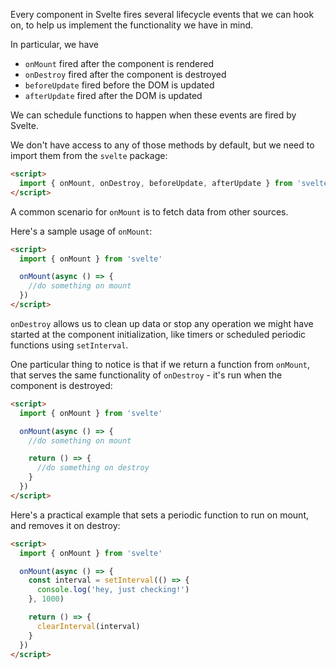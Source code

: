 Every component in Svelte fires several lifecycle events that we can hook on, to help us implement the functionality we have in mind.

In particular, we have

- `onMount` fired after the component is rendered
- `onDestroy` fired after the component is destroyed
- `beforeUpdate` fired before the DOM is updated
- `afterUpdate` fired after the DOM is updated

We can schedule functions to happen when these events are fired by Svelte.

We don't have access to any of those methods by default, but we need to import them from the `svelte` package:

```html
<script>
  import { onMount, onDestroy, beforeUpdate, afterUpdate } from 'svelte'
</script>
```

A common scenario for `onMount` is to fetch data from other sources.

Here's a sample usage of `onMount`:

```html
<script>
  import { onMount } from 'svelte'

  onMount(async () => {
    //do something on mount
  })
</script>
```

`onDestroy` allows us to clean up data or stop any operation we might have started at the component initialization, like timers or scheduled periodic functions using `setInterval`.

One particular thing to notice is that if we return a function from `onMount`, that serves the same functionality of `onDestroy` - it's run when the component is destroyed:

```html
<script>
  import { onMount } from 'svelte'

  onMount(async () => {
    //do something on mount

    return () => {
      //do something on destroy
    }
  })
</script>
```

Here's a practical example that sets a periodic function to run on mount, and removes it on destroy:

```html
<script>
  import { onMount } from 'svelte'

  onMount(async () => {
    const interval = setInterval(() => {
      console.log('hey, just checking!')
    }, 1000)

    return () => {
      clearInterval(interval)
    }
  })
</script>
```
